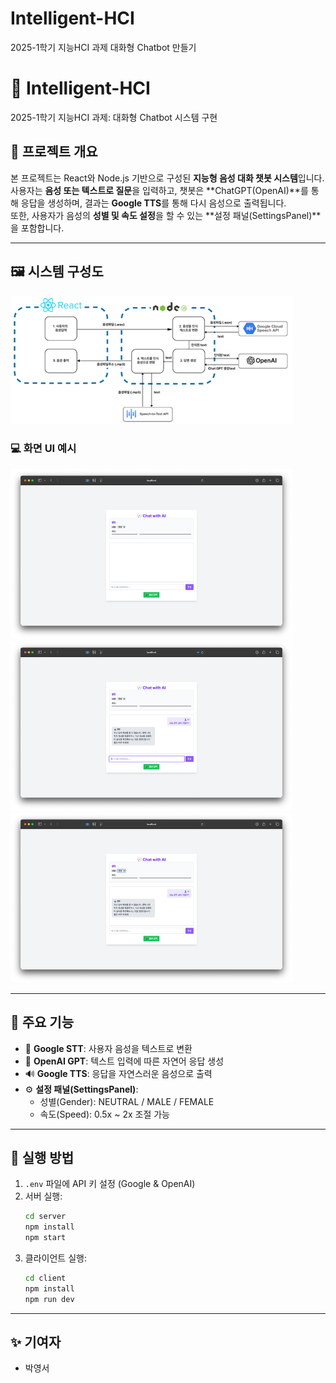 # Intelligent-HCI
2025-1학기 지능HCI 과제 대화형 Chatbot 만들기

# 🧠 Intelligent-HCI

2025-1학기 지능HCI 과제: 대화형 Chatbot 시스템 구현

## 📌 프로젝트 개요

본 프로젝트는 React와 Node.js 기반으로 구성된 **지능형 음성 대화 챗봇 시스템**입니다. 사용자는 **음성 또는 텍스트로 질문**을 입력하고, 챗봇은 **ChatGPT(OpenAI)**를 통해 응답을 생성하며, 결과는 **Google TTS**를 통해 다시 음성으로 출력됩니다.  
또한, 사용자가 음성의 **성별 및 속도 설정**을 할 수 있는 **설정 패널(SettingsPanel)**을 포함합니다.

---

## 🖼️ 시스템 구성도

![시스템 흐름도](./docs/image.png)

### 💻 화면 UI 예시

![홈 화면 예시 1](./docs/imagecopy2.png)
![홈 화면 예시 2](./docs/imagecopy3.png)
![홈 화면 예시 3](./docs/imagecopy4.png)

---

## 🧩 주요 기능

- 🎤 **Google STT**: 사용자 음성을 텍스트로 변환  
- 🤖 **OpenAI GPT**: 텍스트 입력에 따른 자연어 응답 생성  
- 🔊 **Google TTS**: 응답을 자연스러운 음성으로 출력  
- ⚙️ **설정 패널(SettingsPanel)**:  
  - 성별(Gender): NEUTRAL / MALE / FEMALE  
  - 속도(Speed): 0.5x ~ 2x 조절 가능  

---

## 🚀 실행 방법

1. `.env` 파일에 API 키 설정 (Google & OpenAI)
2. 서버 실행:
   ```bash
   cd server
   npm install
   npm start
   ```
3. 클라이언트 실행:
   ```bash
   cd client
   npm install
   npm run dev
   ```

---

## ✨ 기여자

- 박영서